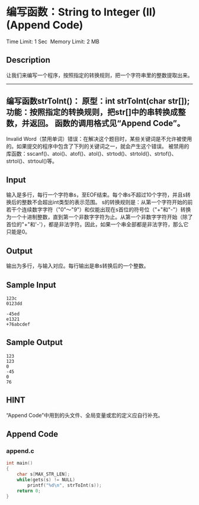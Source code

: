 # 编写函数：String to Integer (II) (Append Code)
Time Limit: 1 Sec  Memory Limit: 2 MB


## Description

让我们来编写一个程序，按照指定的转换规则，把一个字符串里的整数提取出来。

-----------------------------------------------------------------------------
编写函数strToInt()：
原型：int strToInt(char str[]);
功能：按照指定的转换规则，把str[]中的串转换成整数，并返回。
函数的调用格式见“Append Code”。
-----------------------------------------------------------------------------
Invalid Word（禁用单词）错误：在解决这个题目时，某些关键词是不允许被使用的。如果提交的程序中包含了下列的关键词之一，就会产生这个错误。
被禁用的库函数：sscanf()、atoi()、atof()、atol()、strtod()、strtold()、strtof()、strtol()、strtoul()等。


## Input
输入是多行，每行一个字符串s，至EOF结束。每个串s不超过10个字符，并且s转换后的整数不会超出int类型的表示范围。
s的转换规则是：从第一个字符开始的前若干个连续数字字符（"0"～"9"）和仅能出现在s首位的符号位（"+"和"-"）转换为一个十进制整数，直到第一个非数字字符为止。从第一个非数字字符开始（除了首位的"+"和'-'），都是非法字符。因此，如果一个串全部都是非法字符，那么它只能是0。

## Output
输出为多行，与输入对应。每行输出是串s转换后的一个整数。

## Sample Input
```
123c
0123dd

-45ed
e1321
+76abcdef
```
## Sample Output
```
123
123
0
-45
0
76
```

## HINT
“Append Code”中用到的头文件、全局变量或宏的定义应自行补充。

## Append Code
### append.c
```c
int main()
{
    char s[MAX_STR_LEN];
    while(gets(s) != NULL)
        printf("%d\n", strToInt(s));
    return 0;
}
```
